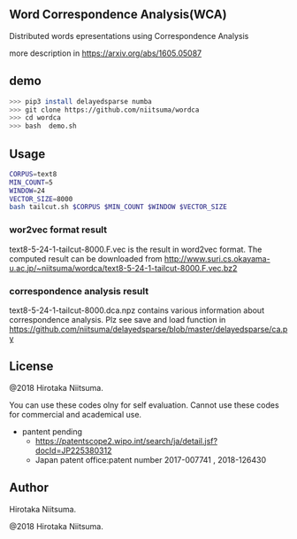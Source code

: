 
## Word Correspondence Analysis(WCA)
Distributed words epresentations using Correspondence Analysis

more description in  https://arxiv.org/abs/1605.05087


## demo 
```sh
>>> pip3 install delayedsparse numba 
>>> git clone https://github.com/niitsuma/wordca
>>> cd wordca
>>> bash  demo.sh
```

## Usage

```sh
CORPUS=text8
MIN_COUNT=5
WINDOW=24
VECTOR_SIZE=8000
bash tailcut.sh $CORPUS $MIN_COUNT $WINDOW $VECTOR_SIZE
```

### wor2vec format result 
text8-5-24-1-tailcut-8000.F.vec
is the result in word2vec format.
The computed result can be downloaded from
http://www.suri.cs.okayama-u.ac.jp/~niitsuma/wordca/text8-5-24-1-tailcut-8000.F.vec.bz2

### correspondence analysis result
text8-5-24-1-tailcut-8000.dca.npz
contains various information about correspondence analysis.
Plz see save and load function in 
https://github.com/niitsuma/delayedsparse/blob/master/delayedsparse/ca.py 



## License

@2018 Hirotaka Niitsuma.

You can use these codes olny for self evaluation.
Cannot use these codes for commercial and academical use.

* pantent pending
  * https://patentscope2.wipo.int/search/ja/detail.jsf?docId=JP225380312
  * Japan patent office:patent number 2017-007741 , 2018-126430



## Author
Hirotaka Niitsuma.


@2018 Hirotaka Niitsuma.

